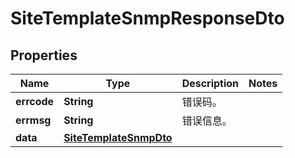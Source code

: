 
# SiteTemplateSnmpResponseDto

## Properties
Name | Type | Description | Notes
------------ | ------------- | ------------- | -------------
**errcode** | **String** | 错误码。 | 
**errmsg** | **String** | 错误信息。 | 
**data** | [**SiteTemplateSnmpDto**](SiteTemplateSnmpDto.md) |  | 




